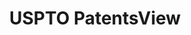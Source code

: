 ---
bigquery: https://console.cloud.google.com/bigquery?p=patents-public-data&d=patentsview&page=dataset
citation: Attribution should be given to PatentsView for use, distribution, or derivative
  works.
code: https://github.com/CSSIP-AIR/PatentsView-Code-Snippets/
contributors: USPTO
cost: None
description: 'PatentsView includes US patent data including raw data (summaries, applications,
  pregrant applications), disambugations of inventors and assignees, and inventor
  gender estimates.  Also foreign priority data, # of figures and sheets, and government
  interest statements.'
documentation: https://patentsview.org/query/builder-faqs
last_edit: 04/11/2022, 04:54:16
location: https://patentsview.org/
maintained_by: USPTO
record_creation_timestamp: 12/2/2020 17:20:46
schema_fields:
- disamb_inventor_id_20201229
- text
- f371_date
- title
- subcategory_id
- disamb_inventor_id_20200929
- num_figures
- mainclass_id
- deceased
- kind
- ipc_class
- disamb_inventor_id_20170808
- latitude
- date
- disamb_assignee_id_20190312
- disamb_inventor_id_20171226
- subgroup
- level_three
- organization
- disamb_inventor_id_20171003
- _371_date
- length
- latlong
- disamb_assignee_id_20200929
- disclaimer_date
- patent_id
- ipc_version_indicator
- relkind
- series_code
- subsection_id
- fname
- name_last
- section_id
- rel_id
- name
- num_sheets
- disamb_inventor_id_20191231
- contract_award_number
- lapse_of_patent
- disamb_assignee_id_20191231
- reldocno
- lname
- term_disclaimer
- rawassignee_id
- abstract
- classification_status
- assignee_id
- number
- level_one
- status
- country
- level_two
- rawlocation_id
- classification_value
- num_claims
- inventor_id
- organization_id
- disamb_assignee_id_20190820
- uuid
- lawyer_id
- disamb_assignee_id_20181127
- location_id
- male_flag
- attribution_status
- sector_title
- disamb_inventor_id_20190312
- disamb_assignee_id_20200630
- dependent
- classification_level
- country_transformed
- classification_data_source
- f102_date
- disamb_inventor_id_20191008
- disamb_inventor_id_20200331
- sequence
- term_grant
- citation_id
- symbol_position
- variety
- filename
- state
- rawinventor_id
- application_id
- county
- subgroup_id
- section
- doctype
- longitude
- rule_47
- county_fips
- action_date
- designation
- gi_statement
- city
- category
- latin_name
- group_id
- name_first
- exemplary
- term_extension
- id
- withdrawn
- applicant_type
- group
- role
- disamb_assignee_id_20200331
- disamb_assignee_id_20191008
- main_group
- disamb_inventor_id_20190820
- publication_number
- field_title
- doc_type
- _102_date
- subclass
- subclass_id
- num
- male
- disamb_inventor_id_20200630
- state_fips
- disamb_inventor_id_20170307
- category_id
- disamb_inventor_id_20180528
- disamb_inventor_id_20181127
- type
- field_id
shortname: patentsview
tags:
- disambiguation
- United States
- gender
terms_of_use: Creative Commons Attribution 4.0 International License.
timeframe: 1963-1999
title: USPTO PatentsView
uuid: cf1780b1-e265-4e49-8d1d-83b9cfe0fd9a
---